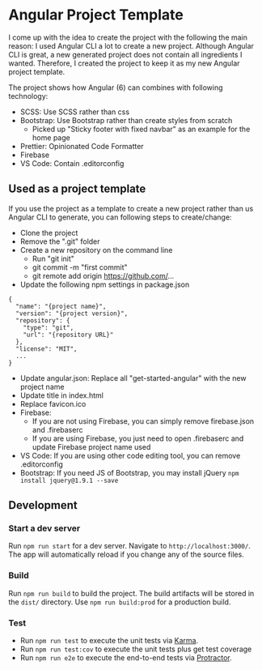 # Angular Project Template

I come up with the idea to create the project with the following the main reason:
I used Angular CLI a lot to create a new project.  Although Angular CLI is great, a new generated project does not contain all ingredients I wanted.  Therefore, I created the project to keep it as my new Angular project template.

The project shows how Angular (6) can combines with following technology:
* SCSS: Use SCSS rather than css
* Bootstrap: Use Bootstrap rather than create styles from scratch
  * Picked up "Sticky footer with fixed navbar" as an example for the home page
* Prettier: Opinionated Code Formatter
* Firebase
* VS Code: Contain .editorconfig

## Used as a project template

If you use the project as a template to create a new project rather than us Angular CLI to generate, you can following steps to create/change:
* Clone the project
* Remove the ".git" folder
* Create a new repository on the command line
  * Run "git init"
  * git commit -m "first commit"
  * git remote add origin https://github.com/...
* Update the following npm settings in package.json
```
{
  "name": "{project name}",
  "version": "{project version}",
  "repository": {
    "type": "git",
    "url": "{repository URL}"
  },
  "license": "MIT",
  ...
}
``` 
* Update angular.json: Replace all "get-started-angular" with the new project name
* Update title in index.html
* Replace favicon.ico
* Firebase:
  * If you are not using Firebase, you can simply remove firebase.json and .firebaserc
  * If you are using Firebase, you just need to open .firebaserc and update Firebase project name used
* VS Code: If you are using other code editing tool, you can remove .editorconfig
* Bootstrap: If you need JS of Bootstrap, you may install jQuery `npm install jquery@1.9.1 --save`

## Development

### Start a dev server

Run `npm run start` for a dev server. Navigate to `http://localhost:3000/`. The app will automatically reload if you change any of the source files.

### Build

Run `npm run build` to build the project. The build artifacts will be stored in the `dist/` directory. Use `npm run build:prod` for a production build.

### Test

* Run `npm run test` to execute the unit tests via [Karma](https://karma-runner.github.io).
* Run `npm run test:cov` to execute the unit tests plus get test coverage
* Run `npm run e2e` to execute the end-to-end tests via [Protractor](http://www.protractortest.org/).